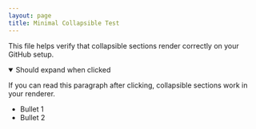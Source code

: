 ```yaml
---
layout: page
title: Minimal Collapsible Test
---
```


This file helps verify that collapsible sections render correctly on your GitHub setup.

<details open>
  <summary>Should expand when clicked</summary>

If you can read this paragraph after clicking, collapsible sections work in your renderer.

- Bullet 1
- Bullet 2

</details>
